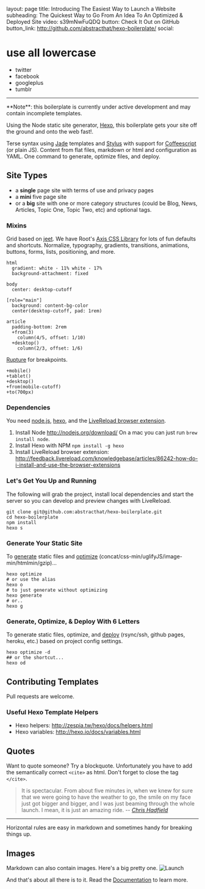 layout: page
title: Introducing The Easiest Way to Launch a Website
subheading: The Quickest Way to Go From An Idea To An Optimized & Deployed Site 
video: s39mNwFuQDQ
button: Check It Out on GitHub
button_link: http://github.com/abstracthat/hexo-boilerplate/
social:
  # use all lowercase
  - twitter
  - facebook
  - googleplus
  - tumblr
---

<div class="note"><p>**Note**: this boilerplate is currently under active development and may contain incomplete templates.</p></div>

Using the Node static site generator, [Hexo](https://github.com/tommy351/hexo), this boilerplate gets your site off the ground and onto the web fast!.

Terse syntax using [Jade](jade-lang.com/reference/) templates and [Stylus](http://learnboost.github.io/stylus/) with support for [Coffeescript](http://coffeescript.org/) (or plain JS). Content from flat files, markdown or html and configuration as YAML. One command to generate, optimize files, and deploy.

## Site Types
- a **single** page site with terms of use and privacy pages
- a **mini** five page site
- or a **big** site with one or more category structures (could be Blog, News, Articles, Topic One, Topic Two, etc) and optional tags.

### Mixins
Grid based on [jeet](http://jeet.gs/). We have Root's [Axis CSS Library](http://roots.cx/axis) for lots of fun defaults and shortcuts. Normalize, typography, gradients, transitions, animations, buttons, forms, lists, positioning, and more.

```
html
  gradient: white - 11% white - 17%
  background-attachment: fixed

body
  center: desktop-cutoff

[role="main"]
  background: content-bg-color
  center(desktop-cutoff, pad: 1rem)

article
  padding-bottom: 2rem
  +from(3)
    column(4/5, offset: 1/10)
  +desktop()
    column(2/3, offset: 1/6)
```

[Rupture](https://github.com/jenius/rupture) for breakpoints.

```
+mobile()
+tablet()
+desktop()
+from(mobile-cutoff)
+to(700px)
```

### Dependencies
You need [node.js](http://nodejs.org/download/), [hexo](https://github.com/tommy351/hexo), and the [LiveReload browser extension](http://feedback.livereload.com/knowledgebase/articles/86242-how-do-i-install-and-use-the-browser-extensions).

1. Install Node http://nodejs.org/download/ On a mac you can just run `brew install node`.
1. Install Hexo with NPM `npm install -g hexo`
1. Install LiveReload browser extension: http://feedback.livereload.com/knowledgebase/articles/86242-how-do-i-install-and-use-the-browser-extensions

### Let's Get You Up and Running
The following will grab the project, install local dependencies and start the server so you can develop and preview changes with LiveReload.

```
git clone git@github.com:abstracthat/hexo-boilerplate.git
cd hexo-boilerplate
npm install
hexo s
```

### Generate Your Static Site
To [generate](http://hexo.io/docs/generating.html) static files and [optimize](https://github.com/abstracthat/hexo-generator-optimize) (concat/css-min/uglifyJS/image-min/htmlmin/gzip)...

```
hexo optimize
# or use the alias
hexo o
# to just generate without optimizing
hexo generate 
# or..
hexo g
```

### Generate, Optimize, & Deploy With 6 Letters
To generate static files, optimize, and [deploy](http://hexo.io/docs/deployment.html) (rsync/ssh, github pages, heroku, etc.) based on project config settings.

```
hexo optimize -d
## or the shortcut...
hexo od
```

## Contributing Templates
Pull requests are welcome.

### Useful Hexo Template Helpers
- Hexo helpers: http://zespia.tw/hexo/docs/helpers.html
- Hexo variables: http://hexo.io/docs/variables.html

## Quotes

Want to quote someone? Try a blockquote. Unfortunately you have to add the semantically correct `<cite>` as html. Don't forget to close the tag `</cite>`.

> It is spectacular. From about five minutes in, when we knew for sure that we were going to have the weather to go, the smile on my face just got bigger and bigger, and I was just beaming through the whole launch. I mean, it is just an amazing ride.
> -- <cite>[Chris Hadfield](http://www.brainyquote.com/quotes/keywords/launch.html#mbkKeBWCGfDhH1Zd.99)</cite>

***

Horizontal rules are easy in markdown and sometimes handy for breaking things up.

## Images

Markdown can also contain images. Here's a big pretty one.
![Launch](/assets/launch.jpg "Launch it!")

And that's about all there is to it. Read the [Documentation](/documentation) to learn more.